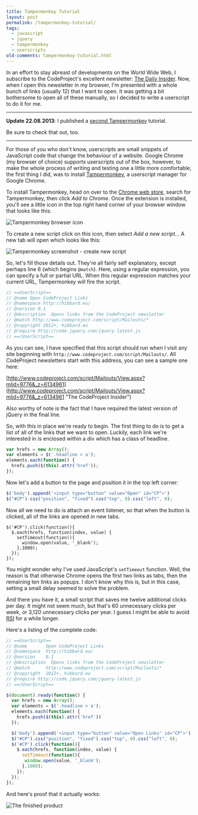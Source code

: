```yaml
---
title: Tampermonkey Tutorial
layout: post
permalink: /tampermonkey-tutorial/
tags:
  - javascript
  - jquery
  - tampermonkey
  - userscripts
old-comments: tampermonkey-tutorial.html
---
```


In an effort to stay abreast of developments on the World Wide Web, I subscribe to the CodeProject's excellent newsletter: [The Daily Insider](http://www.codeproject.com/Feature/Insider/ "The Daily Insider. Know it All."). Now, when I open this newsletter in my browser, I'm presented with a whole bunch of links (usually 12) that I want to open. It was getting a bit bothersome to open all of these manually, so I decided to write a userscript to do it for me.

---

**Update 22.08.2013**: I published a [second Tampermonkey](http://hibbard.eu/tampermonkey-tutorial-2/ "Tampermonkey Tutorial (2)") tutorial.

Be sure to check that out, too.

---

For those of you who don't know, userscripts are small snippets of JavaScript code that change the behaviour of a website. Google Chrome (my browser of choice) supports userscripts out of the box, however, to make the whole process of writing and testing one a little more comfortable, the first thing I did, was to install [Tampermonkey](https://chrome.google.com/webstore/detail/tampermonkey/dhdgffkkebhmkfjojejmpbldmpobfkfo "Tampermonkey on the Google Chrome web store"), a userscript manager for Google Chrome.

To install Tampermonkey, head on over to the [Chrome web store](https://chrome.google.com/webstore/category/home "Chrome web store"), search for Tampermonkey, then click _Add to Chrome_. Once the extension is installed, you'll see a little icon in the top right hand corner of your browser window that looks like this:

![Tampermonkey browser icon](https://res.cloudinary.com/hibbard/image/upload/v1528910417/tampermonkey_icon.png "Tampermonkey browser icon")

To create a new script click on this icon, then select _Add a new script..._ A new tab will open which looks like this:

![Tampermonkey screenshot - create new script](https://res.cloudinary.com/hibbard/image/upload/v1528910435/tampermonkey_screenshot.png "Tampermonkey screenshot - create new script")

So, let's fill those details out. They're all fairly self explanatory, except perhaps line 6 (which begins `@match`). Here, using a regular expression, you can specify a full or partial URL. When this regular expression matches your current URL, Tampermonkey will fire the script.

```js
// ==UserScript==
// @name Open CodeProject Links
// @namespace http://hibbard.eu/
// @version 0.1
// @description  Opens links from the CodeProject newsletter
// @match http://www.codeproject.com/script/Mailouts/*
// @copyright 2012+, hibbard.eu
// @require http://code.jquery.com/jquery-latest.js
// ==/UserScript==
```

As you can see, I have specified that this script should run when I visit any site beginning with `http://www.codeproject.com/script/Mailouts/`. All CodeProject newsletters start with this address, you can see a sample one here:

[http://www.codeproject.com/script/Mailouts/View.aspx?mlid=9776&_z=6134961](http://www.codeproject.com/script/Mailouts/View.aspx?mlid=9776&_z=6134961 "The CodeProject Insider")

Also worthy of note is the fact that I have required the latest version of jQuery in the final line.

So, with this in place we're ready to begin. The first thing to do is to get a list of all of the links that we want to open. Luckily, each link we're interested in is enclosed within a div which has a class of headline.

```js
var hrefs = new Array();
var elements = $('.headline > a');
elements.each(function() {
  hrefs.push($(this).attr('href'));
});
```

Now let's add a button to the page and position it in the top left corner:

```js
$('body').append('<input type="button" value="Open" id="CP">')
$("#CP").css("position", "fixed").css("top", 0).css("left", 0);
```

Now all we need to do is attach an event listener, so that when the button is clicked, all of the links are opened in new tabs.

```
$('#CP').click(function(){
  $.each(hrefs, function(index, value) {
    setTimeout(function(){
      window.open(value, '_blank');
    },1000);
  });
});
```

You might wonder why I've used JavaScript's `setTimeout` function. Well, the reason is that otherwise Chrome opens the first two links as tabs, then the remaining ten links as popups. I don't know why this is, but in this case, setting a small delay seemed to solve the problem.

And there you have it, a small script that saves me twelve additional clicks per day. It might not seem much, but that's 60 unnecessary clicks per week, or 3,120 unnecessary clicks per year. I guess I might be able to avoid [RSI](http://en.wikipedia.org/wiki/Repetitive_strain_injury "Repetitive strain injury") for a while longer.

Here's a listing of the complete code:

```js
// ==UserScript==
// @name       Open CodeProject Links
// @namespace  http://hibbard.eu/
// @version    0.1
// @description  Opens links from the CodeProject newsletter
// @match      http://www.codeproject.com/script/Mailouts/*
// @copyright  2012+, hibbard.eu
// @require http://code.jquery.com/jquery-latest.js
// ==/UserScript==

$(document).ready(function() {
  var hrefs = new Array();
  var elements = $('.headline > a');
  elements.each(function() {
    hrefs.push($(this).attr('href'))
  });

  $('body').append('<input type="button" value="Open Links" id="CP">')
  $("#CP").css("position", "fixed").css("top", 0).css("left", 0);
  $('#CP').click(function(){
    $.each(hrefs, function(index, value) {
      setTimeout(function(){
       window.open(value, '_blank');
      },1000);
    });
  });
});
```

And here's proof that it actually works:

![The finished product](https://res.cloudinary.com/hibbard/image/upload/v1528910463/newsletter_with_button.png "The finished product")
